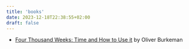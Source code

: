 ```yaml
---
title: 'books'
date: 2023-12-18T22:38:55+02:00
draft: false
---
```

- [Four Thousand Weeks: Time and How to Use it](https://www.amazon.com/Four-Thousand-Weeks-Time-How/dp/1847924026) by Oliver Burkeman
